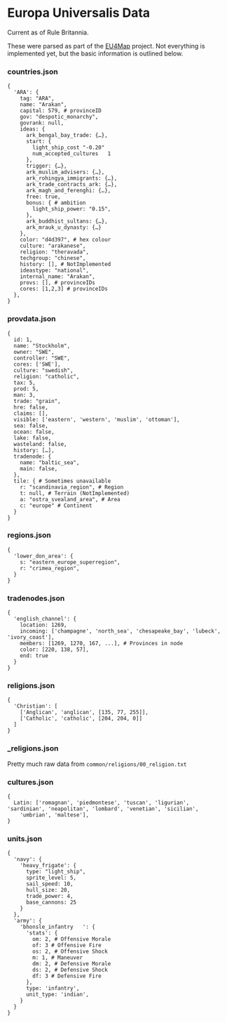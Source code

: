 # Europa Universalis Data
Current as of Rule Britannia.

These were parsed as part of the [EU4Map](https://github.com/paimoe/eu4map) project. Not everything is implemented yet, but the basic information is outlined below.

### countries.json
    {
      'ARA': {
        tag: "ARA",
        name: "Arakan",
        capital: 579, # provinceID
        gov: "despotic_monarchy",
        govrank: null,
        ideas: {
          ark_bengal_bay_trade: {…},
          start: {	
            light_ship_cost	"-0.20"
            num_accepted_cultures	1
          },
          trigger: {…},
          ark_muslim_advisers: {…},
          ark_rohingya_immigrants: {…},
          ark_trade_contracts_ark: {…},
          ark_magh_and_ferenghi: {…},
          free: true,
          bonus: { # ambition
            light_ship_power: "0.15",
          },
          ark_buddhist_sultans: {…},
          ark_mrauk_u_dynasty: {…}
        },
        color: "d4d397", # hex colour
        culture: "arakanese",
        religion: "theravada",
        techgroup: "chinese",
        history: [], # NotImplemented
        ideastype: "national",
        internal_name: "Arakan",
        provs: [], # provinceIDs
        cores: [1,2,3] # provinceIDs
      },
    }

### provdata.json

    {
      id: 1,
      name: "Stockholm",
      owner: "SWE",
      controller: "SWE",
      cores: ['SWE'],
      culture: "swedish",
      religion: "catholic",
      tax: 5,
      prod: 5,
      man: 3,
      trade: "grain",
      hre: false,
      claims: [],
      visible: ['eastern', 'western', 'muslim', 'ottoman'],
      sea: false,
      ocean: false,
      lake: false,
      wasteland: false,
      history: […],
      tradenode: {	
        name: "baltic_sea",
        main: false,
      },
      tile: { # Sometimes unavailable
        r: "scandinavia_region", # Region
        t: null, # Terrain (NotImplemented)
        a: "ostra_svealand_area", # Area
        c: "europe" # Continent
      }
    }

### regions.json
    {
      'lower_don_area': {
        s: "eastern_europe_superregion",
        r: "crimea_region",
      }
    }

### tradenodes.json
    {
      'english_channel': {
        location: 1269,
        incoming: ['champagne', 'north_sea', 'chesapeake_bay', 'lubeck', 'ivory_coast'],
        members: [1269, 1270, 167, ...], # Provinces in node
        color: [220, 138, 57],
        end: true
      }
    }

### religions.json
    {
      'Christian': [
        ['Anglican', 'anglican', [135, 77, 255]],
        ['Catholic', 'catholic', [204, 204, 0]]
      ]
    }
    
### \_religions.json
Pretty much raw data from ``common/religions/00_religion.txt``

### cultures.json
    {
      Latin: ['romagnan', 'piedmontese', 'tuscan', 'ligurian', 'sardinian', 'neapolitan', 'lombard', 'venetian', 'sicilian',
        'umbrian', 'maltese'],
    }
    
### units.json
    {
      'navy': {
        'heavy_frigate': {
          type: "light_ship",
          sprite_level: 5,
          sail_speed: 10,
          hull_size: 20,
          trade_power: 4,
          base_cannons: 25
        }
      },
      'army': {
        'bhonsle_infantry	': {
          'stats': {
            om: 2, # Offensive Morale
            of: 3 # Offensive Fire
            os: 2, # Offensive Shock
            m: 1, # Maneuver
            dm: 2, # Defensive Morale
            ds: 2, # Defensive Shock
            df: 3 # Defensive Fire
          },
          type: 'infantry',
          unit_type: 'indian',
        }
      }
    }

